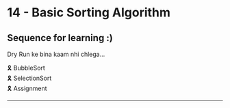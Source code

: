 # 14 - Basic Sorting Algorithm

## Sequence for learning :)

Dry Run ke bina kaam nhi chlega...

🎗️ BubbleSort \
🎗️ SelectionSort \
🎗️ Assignment

---
